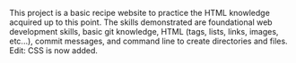 This project is a basic recipe website to practice the HTML knowledge acquired up to this point. The skills demonstrated are foundational web development skills, basic git knowledge, HTML (tags, lists, links, images, etc...), commit messages, and command line to create directories and files.
Edit: CSS is now added.
